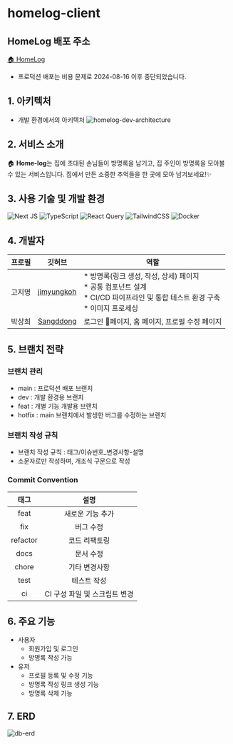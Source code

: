 # homelog-client

## HomeLog 배포 주소

[🏠 HomeLog](https://dev.homelog.online/)

- 프로덕션 배포는 비용 문제로 2024-08-16 이후 중단되었습니다.

## 1. 아키텍처
- 개발 환경에서의 아키텍처
  ![homelog-dev-architecture](https://i.imgur.com/cOZ3ljM.png)

## 2. 서비스 소개

🏠 **Home-log**는 집에 초대된 손님들이 방명록을 남기고, 집 주인이 방명록을 모아볼 수 있는 서비스입니다.
집에서 만든 소중한 추억들을 한 곳에 모아 남겨보세요!✨

## 3. 사용 기술 및 개발 환경

![Next JS](https://img.shields.io/badge/Next-black?style=for-the-badge&logo=next.js&logoColor=white) ![TypeScript](https://img.shields.io/badge/typescript-%23007ACC.svg?style=for-the-badge&logo=typescript&logoColor=white) ![React Query](https://img.shields.io/badge/-React%20Query-FF4154?style=for-the-badge&logo=react%20query&logoColor=white) ![TailwindCSS](https://img.shields.io/badge/tailwindcss-%2338B2AC.svg?style=for-the-badge&logo=tailwind-css&logoColor=white) ![Docker](https://img.shields.io/badge/docker-%230db7ed.svg?style=for-the-badge&logo=docker&logoColor=white)

## 4. 개발자

| 프로필 | 깃허브 | 역할 |
| --- | --- | --- |
| 고지명 | [jimyungkoh](https://github.com/jimyungkoh) | * 방명록(링크 생성, 작성, 상세) 페이지 <br/> * 공통 컴포넌트 설계 <br/> * CI/CD 파이프라인 및 통합 테스트 환경 구축 <br/> * 이미지 프로세싱 |
| 박상희 | [Sangddong](https://github.com/Sangddong) | 로그인 페이지, 홈 페이지, 프로필 수정 페이지 |

## 5. 브랜치 전략

### 브랜치 관리

- main : 프로덕션 배포 브랜치
- dev : 개발 환경용 브랜치
- feat : 개별 기능 개발용 브랜치
- hotfix : main 브랜치에서 발생한 버그를 수정하는 브랜치

### 브랜치 작성 규칙

- 브랜치 작성 규칙 : 태그/이슈번호\_변경사항-설명
- 소문자로만 작성하며, 개조식 구문으로 작성

### Commit Convention

|   태그   |             설명              |
| :------: | :---------------------------: |
|   feat   |       새로운 기능 추가        |
|   fix    |           버그 수정           |
| refactor |         코드 리팩토링         |
|   docs   |           문서 수정           |
|  chore   |         기타 변경사항         |
|   test   |          테스트 작성          |
|    ci    | CI 구성 파일 및 스크립트 변경 |

## 6. 주요 기능

- 사용자
  - 회원가입 및 로그인
  - 방명록 작성 가능
- 유저
  - 프로필 등록 및 수정 기능
  - 방명록 작성 링크 생성 기능
  - 방명록 삭제 기능

## 7. ERD

![db-erd](https://github.com/user-attachments/assets/dc7a3257-3550-4f5d-9769-d5ddd2ff1aca)
